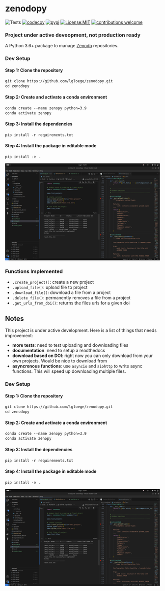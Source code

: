 # zenodopy

![Tests](https://github.com/lgloege/zenodopy/actions/workflows/tests.yaml/badge.svg)
[![codecov](https://codecov.io/gh/lgloege/zenodopy/branch/main/graph/badge.svg?token=FVCS71HPHC)](https://codecov.io/gh/lgloege/zenodopy)
[![pypi](https://badgen.net/pypi/v/zenodopy)](https://pypi.org/project/zenodopy)
[![License:MIT](https://img.shields.io/badge/License-MIT-lightgray.svg?style=flt-square)](https://opensource.org/licenses/MIT)
[![contributions welcome](https://img.shields.io/badge/contributions-welcome-brightgreen.svg?style=flat)](https://github.com/lgloege/zenodopy/issues)

### Project under active deveopment, not production ready

A Python 3.6+ package to manage [Zenodo](https://zenodo.org/) repositories.


### Dev Setup

#### Step 1: Clone the repository
```
git clone https://github.com/lgloege/zenodopy.git
cd zenodopy
```

#### Step 2: Create and activate a conda environment
```
conda create --name zenopy python=3.9
conda activate zenopy
```

#### Step 3: Install the dependencies
```
pip install -r requirements.txt
```

#### Step 4: Install the package in editable mode
```
pip install -e .
```
![Screenshot](assets/img/devsetup.png)


### Functions Implemented

- `.create_project()`: create a new project
- `.upload_file()`: upload file to project
- `.download_file()`: download a file from a project
- `.delete_file()`: permanently removes a file from a project
- `.get_urls_from_doi()`: returns the files urls for a given doi


Notes
-----

This project is under active development. Here is a list of things that needs improvement:

- **more tests**: need to test uploading and downloading files
- **documentation**: need to setup a readthedocs
- **download based on DOI**: right now you can only download from your own projects. Would be nice to download from
- **asyncronous functions**: use `asyncio` and `aiohttp` to write async functions. This will speed up downloading multiple files.

### Dev Setup

#### Step 1: Clone the repository
```
git clone https://github.com/lgloege/zenodopy.git
cd zenodopy
```

#### Step 2: Create and activate a conda environment
```
conda create --name zenopy python=3.9
conda activate zenopy
```

#### Step 3: Install the dependencies
```
pip install -r requirements.txt
```

#### Step 4: Install the package in editable mode
```
pip install -e .
```
![Screenshot](assets/img/devsetup.png)